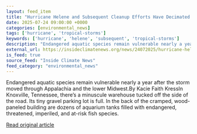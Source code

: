 ```yaml
---
layout: feed_item
title: "Hurricane Helene and Subsequent Cleanup Efforts Have Decimated North America’s Most Biodiverse Waters"
date: 2025-07-24 09:00:00 +0000
categories: [environmental_news]
tags: ['hurricane', 'tropical-storms']
keywords: ['hurricane', 'helene', 'subsequent', 'tropical-storms']
description: "Endangered aquatic species remain vulnerable nearly a year after the storm moved through Appalachia and the lower Midwest"
external_url: https://insideclimatenews.org/news/24072025/hurricane-helene-cleanup-decimated-biodiverse-waters/
is_feed: true
source_feed: "Inside Climate News"
feed_category: "environmental_news"
---
```


Endangered aquatic species remain vulnerable nearly a year after the storm moved through Appalachia and the lower Midwest.By Kacie Faith KressIn Knoxville, Tennessee, there’s a minuscule warehouse tucked off the side of the road. Its tiny gravel parking lot is full. In the back of the cramped, wood-paneled building are dozens of aquarium tanks filled with endangered, threatened, imperiled, and at-risk fish species.&nbsp;

[Read original article](https://insideclimatenews.org/news/24072025/hurricane-helene-cleanup-decimated-biodiverse-waters/)
